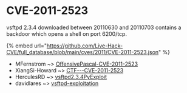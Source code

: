 # CVE-2011-2523

vsftpd 2.3.4 downloaded between 20110630 and 20110703 contains a backdoor which opens a shell on port 6200/tcp.

{% embed url="https://github.com/Live-Hack-CVE/full_database/blob/main/cves/2011/CVE-2011-2523.json" %}


* MFernstrom ~> [OffensivePascal-CVE-2011-2523](https://zeste.alice-snow.ru/2011/database/cve-2011-2523/offensivepascal-cve-2011-2523-mfernstrom)
* XiangSi-Howard ~> [CTF---CVE-2011-2523](https://zeste.alice-snow.ru/2011/database/cve-2011-2523/ctf---cve-2011-2523-xiangsi-howard)
* HerculesRD ~> [vsftpd2.3.4PyExploit](https://zeste.alice-snow.ru/2011/database/cve-2011-2523/vsftpd2.3.4pyexploit-herculesrd)
* davidlares ~> [vsftpd-exploitation](https://zeste.alice-snow.ru/2011/database/cve-2011-2523/vsftpd-exploitation-davidlares)